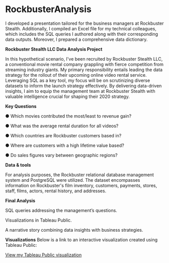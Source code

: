 # RockbusterAnalysis
I developed a presentation tailored for the business managers at Rockbuster Stealth. Additionally, I compiled an Excel file for my technical colleagues, which includes the SQL queries I authored along with their corresponding data outputs. Moreover, I prepared a comprehensive data dictionary.

**Rockbuster Stealth LLC Data Analysis Project**

In this hypothetical scenario, I've been recruited by Rockbuster Stealth LLC, a conventional movie rental company grappling with fierce competition from streaming industry giants. My primary responsibility entails leading the data strategy for the rollout of their upcoming online video rental service. Leveraging SQL as a key tool, my focus will be on scrutinizing diverse datasets to inform the launch strategy effectively. By delivering data-driven insights, I aim to equip the management team at Rockbuster Stealth with valuable intelligence crucial for shaping their 2020 strategy.

**Key Questions** 

● Which movies contributed the most/least to revenue gain?

● What was the average rental duration for all videos?

● Which countries are Rockbuster customers based in?

● Where are customers with a high lifetime value based?

● Do sales figures vary between geographic regions?

**Data & tools**

For analysis purposes, the Rockbuster relational database management system and PostgreSQL were utilized. The dataset encompasses information on Rockbuster's film inventory, customers, payments, stores, staff, films, actors, rental history, and addresses.

**Final Analysis**

SQL queries addressing the management’s questions.

Visualizations in Tableau Public.

A narrative story combining data insights with business strategies.

**Visualizations**
Below is a link to an interactive visualization created using Tableau Public:

[View my Tableau Public visualization](https://public.tableau.com/app/profile/juan.carlos.coronado.orrego/viz/RockbusterRevenueandCustomerbyCountry/Dashboard1?publish=yes)

